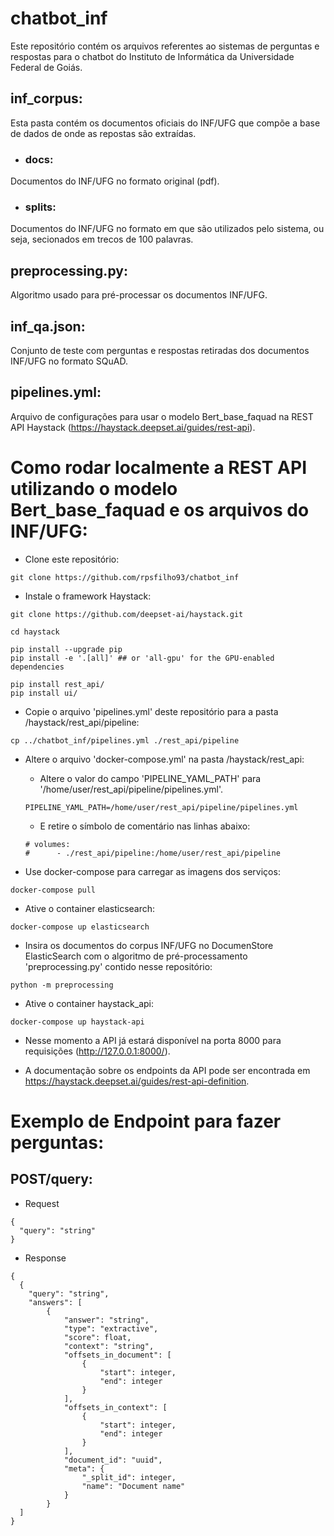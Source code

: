 # chatbot_inf

Este repositório contém os arquivos referentes ao sistemas de perguntas e respostas para o chatbot do Instituto de Informática da Universidade Federal de Goiás.

## inf_corpus:

Esta pasta contém os documentos oficiais do INF/UFG que compõe a base de dados de onde as repostas são extraídas.

* ### docs:

Documentos do INF/UFG no  formato original (pdf).

* ### splits:

Documentos do INF/UFG no formato em que são utilizados pelo sistema, ou seja, secionados em trecos de 100 palavras.

## preprocessing.py:

Algoritmo usado para pré-processar os documentos INF/UFG.

## inf_qa.json:

Conjunto de teste com perguntas e respostas retiradas dos documentos INF/UFG no formato SQuAD.

## pipelines.yml:

Arquivo de configurações para usar o modelo Bert_base_faquad na REST API Haystack (https://haystack.deepset.ai/guides/rest-api).

# Como rodar localmente a REST API utilizando o modelo Bert_base_faquad e os arquivos do INF/UFG:

* Clone este repositório:
```
git clone https://github.com/rpsfilho93/chatbot_inf
```

* Instale o framework Haystack:

```
git clone https://github.com/deepset-ai/haystack.git

cd haystack

pip install --upgrade pip
pip install -e '.[all]' ## or 'all-gpu' for the GPU-enabled dependencies

pip install rest_api/
pip install ui/

```
* Copie o arquivo 'pipelines.yml' deste repositório para a pasta /haystack/rest_api/pipeline:

```
cp ../chatbot_inf/pipelines.yml ./rest_api/pipeline

```
* Altere o arquivo 'docker-compose.yml' na pasta /haystack/rest_api: 
  - Altere o valor do campo 'PIPELINE_YAML_PATH' para '/home/user/rest_api/pipeline/pipelines.yml'. 
  ```
  PIPELINE_YAML_PATH=/home/user/rest_api/pipeline/pipelines.yml
  ```
  - E retire o símbolo de comentário nas linhas abaixo:
  ```
  # volumes:
  #      - ./rest_api/pipeline:/home/user/rest_api/pipeline
  ```

* Use docker-compose para carregar as imagens dos serviços:
```
docker-compose pull
```

* Ative o container elasticsearch:
```
docker-compose up elasticsearch
```

* Insira os documentos do corpus INF/UFG no DocumenStore ElasticSearch com o algoritmo de pré-processamento 'preprocessing.py' contido nesse repositório:
```
python -m preprocessing
```

* Ative o container haystack_api:
```
docker-compose up haystack-api 
```

* Nesse momento a API já estará disponível na porta 8000 para requisições (http://127.0.0.1:8000/).

* A documentação sobre os endpoints da API pode ser encontrada em https://haystack.deepset.ai/guides/rest-api-definition.

# Exemplo de Endpoint para fazer perguntas:
## POST/query:
* Request
```
{
  "query": "string"
}
```
* Response
```
{
  {
	"query": "string",
	"answers": [
		{
			"answer": "string",
			"type": "extractive",
			"score": float,
			"context": "string",
			"offsets_in_document": [
				{
					"start": integer,
					"end": integer
				}
			],
			"offsets_in_context": [
				{
					"start": integer,
					"end": integer
				}
			],
			"document_id": "uuid",
			"meta": {
				"_split_id": integer,
				"name": "Document name"
			}
		}
  ]
}
```


